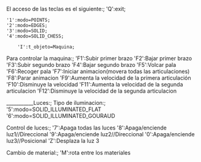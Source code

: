 El acceso de las teclas es el siguiente:;
'Q':exit;

	'1':modo=POINTS;
	'2':modo=EDGES;
	'3':modo=SOLID;
	'4':modo=SOLID_CHESS;

        'I':t_objeto=Maquina;

Para controlar la maquina:;
	'F1':Subir primer brazo
	'F2':Bajar primer brazo
	'F3':Subir segundo brazo
	'F4':Bajar segundo brazo
	'F5':Volcar pala
	'F6':Recoger pala
	'F7':Iniciar animacion(movera todas las articulaciones)
	'F8':Parar animacion
	'F9':Aumenta la velocidad de la primera articulación
	'F10':Disminuye la velocidad
	'F11':Aumenta la velocidad de la segunda articulacion
	'F12':Disminuye la velocidad de la segunda articulacion

___________Luces:;
Tipo de iluminacion:;
	'5':modo=SOLID_ILLUMINATED_FLAT
    '6':modo=SOLID_ILLUMINATED_GOURAUD

Control de luces:;
	'7':Apaga todas las luces
	'8':Apaga/enciende luz1//Direccional
	'9':Apaga/enciende luz2//Direccional
	'0':Apaga/enciende luz3//Posicional
	'Z':Desplaza la luz 3

Cambio de material:;
	'M':rota entre los materiales
